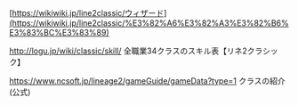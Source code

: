 [https://wikiwiki.jp/line2classic/ウィザード](https://wikiwiki.jp/line2classic/%E3%82%A6%E3%82%A3%E3%82%B6%E3%83%BC%E3%83%89)

http://logu.jp/wiki/classic/skill/ 全職業34クラスのスキル表【リネ2クラシック】

https://www.ncsoft.jp/lineage2/gameGuide/gameData?type=1 クラスの紹介(公式)
